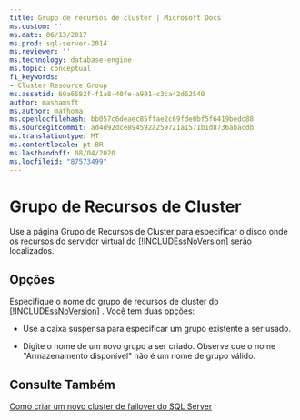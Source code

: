 ```yaml
---
title: Grupo de recursos de cluster | Microsoft Docs
ms.custom: ''
ms.date: 06/13/2017
ms.prod: sql-server-2014
ms.reviewer: ''
ms.technology: database-engine
ms.topic: conceptual
f1_keywords:
- Cluster Resource Group
ms.assetid: 69a6582f-f1a8-40fe-a991-c3ca42d62540
author: mashamsft
ms.author: mathoma
ms.openlocfilehash: bb057c6deaec85ffae2c69fde0bf5f6419bedc88
ms.sourcegitcommit: ad4d92dce894592a259721a1571b1d8736abacdb
ms.translationtype: MT
ms.contentlocale: pt-BR
ms.lasthandoff: 08/04/2020
ms.locfileid: "87573499"
---
```

# <a name="cluster-resource-group"></a>Grupo de Recursos de Cluster
  Use a página Grupo de Recursos de Cluster para especificar o disco onde os recursos do servidor virtual do [!INCLUDE[ssNoVersion](../../includes/ssnoversion-md.md)] serão localizados.  
  
## <a name="options"></a>Opções  
 Especifique o nome do grupo de recursos de cluster do [!INCLUDE[ssNoVersion](../../includes/ssnoversion-md.md)] . Você tem duas opções:  
  
-   Use a caixa suspensa para especificar um grupo existente a ser usado.  
  
-   Digite o nome de um novo grupo a ser criado. Observe que o nome "Armazenamento disponível" não é um nome de grupo válido.  
  
## <a name="see-also"></a>Consulte Também  
 [Como criar um novo cluster de failover do SQL Server](https://go.microsoft.com/fwlink/?LinkId=190960)  
  
  
